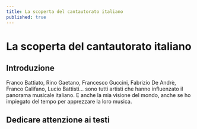 ```yaml
---
title: La scoperta del cantautorato italiano
published: true
---
```


# La scoperta del cantautorato italiano

## Introduzione

Franco Battiato, Rino Gaetano, Francesco Guccini, Fabrizio De Andrè, Franco Califano, Lucio Battisti... sono tutti artisti che hanno influenzato il panorama musicale italiano.
E anche la mia visione del mondo, anche se ho impiegato del tempo per apprezzare la loro musica.

## Dedicare attenzione ai testi


